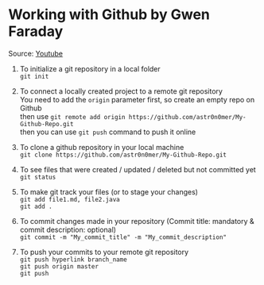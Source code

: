 # Working with Github by Gwen Faraday  
Source: [Youtube](https://www.youtube.com/watch?v=RGOj5yH7evk)  
  
1. To initialize a git repository in a local folder  
`git init`  
  
2. To connect a locally created project to a remote git repository  
You need to add the `origin` parameter first, so create an empty repo on Github  
then use `git remote add origin https://github.com/astr0n0mer/My-Github-Repo.git`  
then you can use `git push` command to push it online  
  
3. To clone a github repository in your local machine  
`git clone https://github.com/astr0n0mer/My-Github-Repo.git`  
  
4. To see files that were created / updated / deleted but not committed yet  
`git status`  
  
5. To make git track your files (or to stage your changes)  
`git add file1.md, file2.java`  
`git add .`  
  
6. To commit changes made in your repository (Commit title: mandatory & commit description: optional)  
`git commit -m "My_commit_title" -m "My_commit_description"`  
  
7. To push your commits to your remote git repository  
`git push hyperlink branch_name`  
`git push origin master`  
`git push`  
